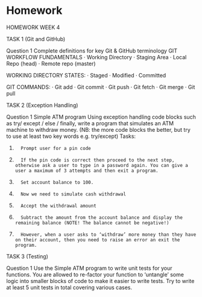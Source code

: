 # Homework

HOMEWORK WEEK 4

TASK 1 (Git and GitHub)

Question 1
Complete definitions for key Git & GitHub terminology
GIT WORKFLOW FUNDAMENTALS
·        Working Directory
·        Staging Area
·        Local Repo (head)
·        Remote repo (master)
 
WORKING DIRECTORY STATES:
·        Staged
·        Modified
·        Committed
 
GIT COMMANDS:
·        Git add
·        Git commit
·        Git push
·        Git fetch
·        Git merge
·        Git pull

TASK 2 (Exception Handling)

Question 1
Simple ATM program
Using exception handling code blocks such as try/ except / else / finally, write a program that simulates an ATM machine to withdraw money.
(NB: the more code blocks the better, but try to use at least two key words e.g. try/except)
Tasks:
1.       Prompt user for a pin code
2.       If the pin code is correct then proceed to the next step, otherwise ask a user to type in a password again. You can give a user a maximum of 3 attempts and then exit a program.
3.       Set account balance to 100.
4.       Now we need to simulate cash withdrawal
5.       Accept the withdrawal amount
6.       Subtract the amount from the account balance and display the remaining balance (NOTE! The balance cannot be negative!)
7.       However, when a user asks to ‘withdraw’ more money than they have on their account, then you need to raise an error an exit the program. 


TASK 3 (Testing)

Question 1
Use the Simple ATM program to write unit tests for your functions.
You are allowed to re-factor your function to ‘untangle’ some logic into smaller blocks of code to make it easier to write tests.
Try to write at least 5 unit tests in total covering various cases. 

